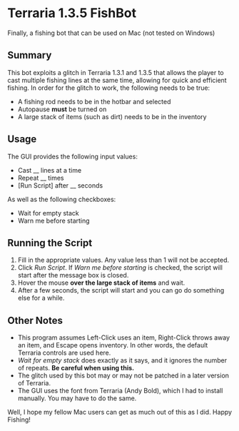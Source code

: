 # Terraria 1.3.5 FishBot
Finally, a fishing bot that can be used on Mac (not tested on Windows)

## Summary
This bot exploits a glitch in Terraria 1.3.1 and 1.3.5 that allows the player to cast multiple fishing lines at the same time, allowing for quick and efficient fishing.
In order for the glitch to work, the following needs to be true:
- A fishing rod needs to be in the hotbar and selected
- Autopause **must** be turned on
- A large stack of items (such as dirt) needs to be in the inventory

## Usage
The GUI provides the following input values:
- Cast __ lines at a time
- Repeat __ times
- [Run Script] after __ seconds

As well as the following checkboxes:
- Wait for empty stack
- Warn me before starting

## Running the Script
1. Fill in the appropriate values. Any value less than 1 will not be accepted.
2. Click *Run Script*. If *Warn me before starting* is checked, the script will start after the message box is closed.
3. Hover the mouse **over the large stack of items** and wait.
4. After a few seconds, the script will start and you can go do something else for a while.

## Other Notes
- This program assumes Left-Click uses an item, Right-Click throws away an item, and Escape opens inventory. In other words, the default Terraria controls are used here.
- *Wait for empty stack* does exactly as it says, and it ignores the number of repeats. **Be careful when using this.**
- The glitch used by this bot may or may not be patched in a later version of Terraria.
- The GUI uses the font from Terraria (Andy Bold), which I had to install manually. You may have to do the same.

Well, I hope my fellow Mac users can get as much out of this as I did. Happy Fishing!
